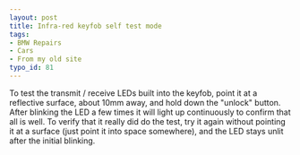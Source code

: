 ```yaml
---
layout: post
title: Infra-red keyfob self test mode
tags:
- BMW Repairs
- Cars
- From my old site
typo_id: 81
---
```

To test the transmit / receive LEDs built into the keyfob, point it at
a reflective surface, about 10mm away, and hold down the "unlock" button.
After blinking the LED a few times it will light up continuously to confirm
that all is well.  To verify that it really did do the test, try it again
without pointing it at a surface (just point it into space somewhere), and the
LED stays unlit after the initial blinking.
